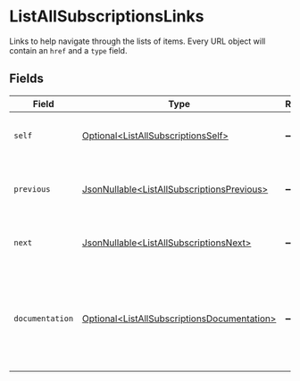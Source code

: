 # ListAllSubscriptionsLinks

Links to help navigate through the lists of items. Every URL object will contain an `href` and a `type` field.


## Fields

| Field                                                                                                        | Type                                                                                                         | Required                                                                                                     | Description                                                                                                  |
| ------------------------------------------------------------------------------------------------------------ | ------------------------------------------------------------------------------------------------------------ | ------------------------------------------------------------------------------------------------------------ | ------------------------------------------------------------------------------------------------------------ |
| `self`                                                                                                       | [Optional\<ListAllSubscriptionsSelf>](../../models/operations/ListAllSubscriptionsSelf.md)                   | :heavy_minus_sign:                                                                                           | The URL to the current set of items.                                                                         |
| `previous`                                                                                                   | [JsonNullable\<ListAllSubscriptionsPrevious>](../../models/operations/ListAllSubscriptionsPrevious.md)       | :heavy_minus_sign:                                                                                           | The previous set of items, if available.                                                                     |
| `next`                                                                                                       | [JsonNullable\<ListAllSubscriptionsNext>](../../models/operations/ListAllSubscriptionsNext.md)               | :heavy_minus_sign:                                                                                           | The next set of items, if available.                                                                         |
| `documentation`                                                                                              | [Optional\<ListAllSubscriptionsDocumentation>](../../models/operations/ListAllSubscriptionsDocumentation.md) | :heavy_minus_sign:                                                                                           | In v2 endpoints, URLs are commonly represented as objects with an `href` and `type` field.                   |